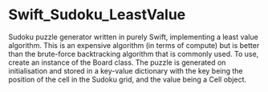 # Swift_Sudoku_LeastValue
Sudoku puzzle generator written in purely Swift, implementing a least value algorithm. This is an expensive algorithm (in terms of compute) but is better than the brute-force backtracking algorithm that is commonly used. To use, create an instance of the Board class. The puzzle is generated on initialisation and stored in a key-value dictionary with the key being the position of the cell in the Sudoku grid, and the value being a Cell object.
